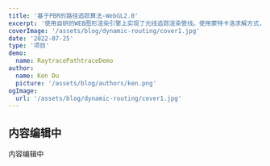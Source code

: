 ```yaml
---
title: '基于PBR的路径追踪算法-WebGL2.0'
excerpt: '使用自研的WEB图形渲染引擎上实现了光线追踪渲染管线。使用蒙特卡洛求解方式，在Web端用WebGL2.0图形API，两个FBO复现基于PBR路径追踪算法'
coverImage: '/assets/blog/dynamic-routing/cover1.jpg'
date: '2022-07-25'
type: '项目'
demo:
  name: RaytracePathtraceDemo
author:
  name: Ken Du
  picture: '/assets/blog/authors/ken.png'
ogImage:
  url: '/assets/blog/dynamic-routing/cover1.jpg'
---
```




## 内容编辑中

内容编辑中